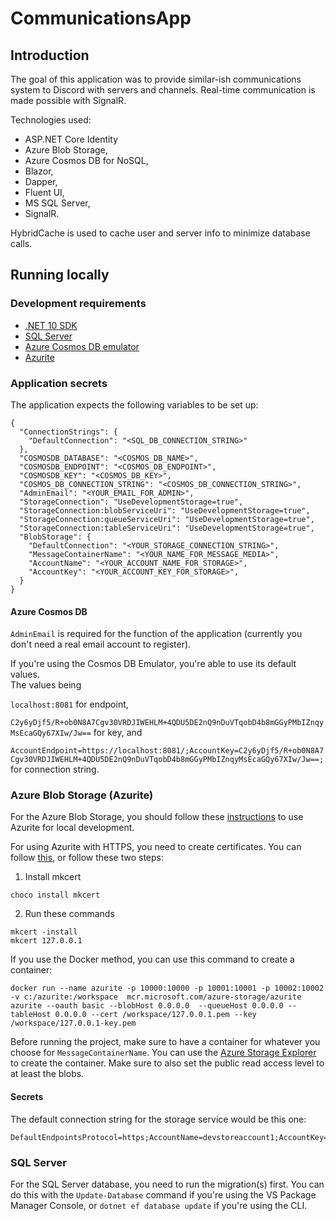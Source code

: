 # CommunicationsApp

## Introduction

The goal of this application was to provide similar-ish communications system to Discord with servers and channels.
Real-time communication is made possible with SignalR.

Technologies used:
- ASP.NET Core Identity
- Azure Blob Storage,
- Azure Cosmos DB for NoSQL,
- Blazor,
- Dapper,
- Fluent UI,
- MS SQL Server,
- SignalR.

HybridCache is used to cache user and server info to minimize database calls.

## Running locally

### Development requirements

- [.NET 10 SDK](https://dotnet.microsoft.com/en-us/download/dotnet/10.0)
- [SQL Server](https://learn.microsoft.com/en-us/sql/linux/quickstart-install-connect-docker?view=sql-server-linux-ver16&preserve-view=true&tabs=cli&pivots=cs1-bash#pullandrun2022)
- [Azure Cosmos DB emulator](https://learn.microsoft.com/en-us/azure/cosmos-db/how-to-develop-emulator?tabs=docker-linux%2Ccsharp&pivots=api-nosql)
- [Azurite](https://learn.microsoft.com/en-us/azure/storage/common/storage-use-azurite?tabs=docker-hub%2Cblob-storage)

### Application secrets

The application expects the following variables to be set up:
```
{
  "ConnectionStrings": {
    "DefaultConnection": "<SQL_DB_CONNECTION_STRING>"
  },
  "COSMOSDB_DATABASE": "<COSMOS_DB_NAME>",
  "COSMOSDB_ENDPOINT": "<COSMOS_DB_ENDPOINT>",
  "COSMOSDB_KEY": "<COSMOS_DB_KEY>",
  "COSMOS_DB_CONNECTION_STRING": "<COSMOS_DB_CONNECTION_STRING>",
  "AdminEmail": "<YOUR_EMAIL_FOR_ADMIN>",
  "StorageConnection": "UseDevelopmentStorage=true",
  "StorageConnection:blobServiceUri": "UseDevelopmentStorage=true",
  "StorageConnection:queueServiceUri": "UseDevelopmentStorage=true",
  "StorageConnection:tableServiceUri": "UseDevelopmentStorage=true",
  "BlobStorage": {
    "DefaultConnection": "<YOUR_STORAGE_CONNECTION_STRING>",
    "MessageContainerName": "<YOUR_NAME_FOR_MESSAGE_MEDIA>",
    "AccountName": "<YOUR_ACCOUNT_NAME_FOR_STORAGE>",
    "AccountKey": "<YOUR_ACCOUNT_KEY_FOR_STORAGE>",
  }
}
```

#### Azure Cosmos DB

`AdminEmail` is required for the function of the application (currently you don't need a real email account to register).

If you're using the Cosmos DB Emulator, you're able to use its default values.  
The values being

`localhost:8081` for endpoint,

`C2y6yDjf5/R+ob0N8A7Cgv30VRDJIWEHLM+4QDU5DE2nQ9nDuVTqobD4b8mGGyPMbIZnqyMsEcaGQy67XIw/Jw==` for key, and

`AccountEndpoint=https://localhost:8081/;AccountKey=C2y6yDjf5/R+ob0N8A7Cgv30VRDJIWEHLM+4QDU5DE2nQ9nDuVTqobD4b8mGGyPMbIZnqyMsEcaGQy67XIw/Jw==;` for connection string.

### Azure Blob Storage (Azurite)

For the Azure Blob Storage, you should follow these [instructions](https://learn.microsoft.com/en-us/azure/storage/common/storage-use-azurite?tabs=docker-hub%2Cblob-storage) to use Azurite for local development.

For using Azurite with HTTPS, you need to create certificates. You can follow [this](https://github.com/Azure/Azurite/blob/main/README.md#https-setup), or follow these two steps:

1) Install mkcert
```
choco install mkcert
```
2) Run these commands
```
mkcert -install
mkcert 127.0.0.1
```

If you use the Docker method, you can use this command to create a container:
```
docker run --name azurite -p 10000:10000 -p 10001:10001 -p 10002:10002 -v c:/azurite:/workspace  mcr.microsoft.com/azure-storage/azurite azurite --oauth basic --blobHost 0.0.0.0  --queueHost 0.0.0.0 --tableHost 0.0.0.0 --cert /workspace/127.0.0.1.pem --key /workspace/127.0.0.1-key.pem
```

Before running the project, make sure to have a container for whatever you choose for `MessageContainerName`. You can use the
[Azure Storage Explorer](https://azure.microsoft.com/en-us/products/storage/storage-explorer/?msockid=39d082cbe9d16be9142194d6e8ba6acb#Download-4) to create the container. Make sure to also set the public read access
level to at least the blobs.

#### Secrets

The default connection string for the storage service would be this one:
```
DefaultEndpointsProtocol=https;AccountName=devstoreaccount1;AccountKey=Eby8vdM02xNOcqFlqUwJPLlmEtlCDXJ1OUzFT50uSRZ6IFsuFq2UVErCz4I6tq/K1SZFPTOtr/KBHBeksoGMGw==;BlobEndpoint=https://127.0.0.1:10000/devstoreaccount1;QueueEndpoint=https://127.0.0.1:10001/devstoreaccount1;TableEndpoint=https://127.0.0.1:10002/devstoreaccount1;
```

### SQL Server

For the SQL Server database, you need to run the migration(s) first. You can do this with the `Update-Database`
command if you're using the VS Package Manager Console, or `dotnet ef database update` if you're using the CLI.